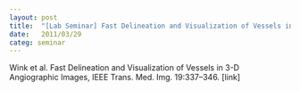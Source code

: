 ```yaml
---
layout: post
title:  "[Lab Seminar] Fast Delineation and Visualization of Vessels in 3-D Angiographic Images"
date:   2011/03/29
categ: seminar
---
```






Wink et al. Fast Delineation and Visualization of Vessels in 3-D Angiographic Images, IEEE Trans. Med. Img. 19:337–346. [link]





 

